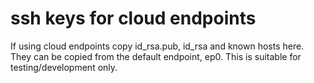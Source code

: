 ssh keys for cloud endpoints
=======

If using cloud endpoints copy id_rsa.pub, id_rsa and known hosts here.  They can be copied from the default endpoint, ep0.  This is suitable for testing/development only.
